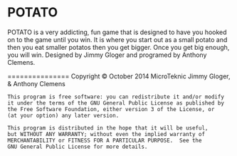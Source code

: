 POTATO
======

POTATO is a very addicting, fun game that is designed to have you hooked on to the game until you win. It is where you start out as a small potato and then you eat smaller potatos then you get bigger. Once you get big enough, you will win. Designed by Jimmy Gloger and programed by Anthony Clemens.

===============
    Copyright © October 2014 MicroTeknic Jimmy Gloger, & Anthony Clemens

    This program is free software: you can redistribute it and/or modify
    it under the terms of the GNU General Public License as published by
    the Free Software Foundation, either version 3 of the License, or
    (at your option) any later version.

    This program is distributed in the hope that it will be useful,
    but WITHOUT ANY WARRANTY; without even the implied warranty of
    MERCHANTABILITY or FITNESS FOR A PARTICULAR PURPOSE.  See the
    GNU General Public License for more details.
